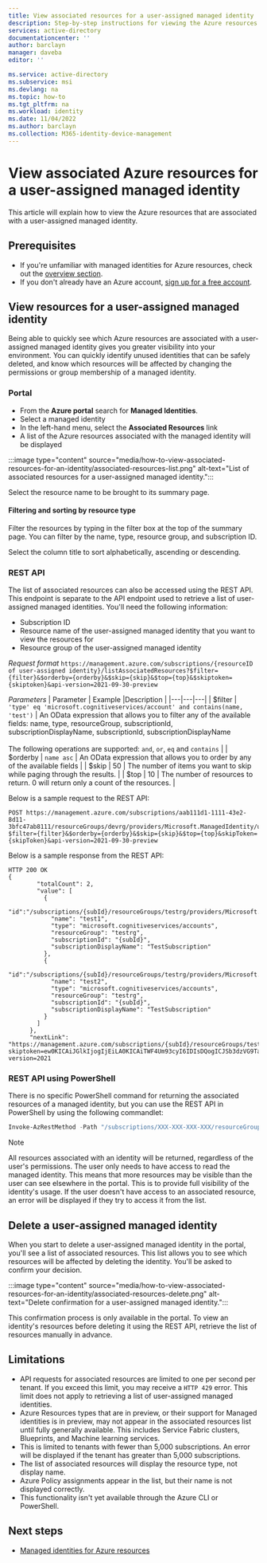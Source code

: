```yaml
---
title: View associated resources for a user-assigned managed identity
description: Step-by-step instructions for viewing the Azure resources that are associated with a user-assigned managed identity
services: active-directory
documentationcenter: ''
author: barclayn
manager: daveba
editor: ''

ms.service: active-directory
ms.subservice: msi
ms.devlang: na
ms.topic: how-to
ms.tgt_pltfrm: na
ms.workload: identity
ms.date: 11/04/2022
ms.author: barclayn
ms.collection: M365-identity-device-management
---
```


# View associated Azure resources for a user-assigned managed identity

This article will explain how to view the Azure resources that are associated with a user-assigned managed identity.

## Prerequisites

- If you're unfamiliar with managed identities for Azure resources, check out the [overview section](overview.md).
- If you don't already have an Azure account, [sign up for a free account](https://azure.microsoft.com/free/).


## View resources for a user-assigned managed identity

Being able to quickly see which Azure resources are associated with a user-assigned managed identity gives you greater visibility into your environment. You can quickly identify unused identities that can be safely deleted, and know which resources will be affected by changing the permissions or group membership of a managed identity.

### Portal

- From the **Azure portal** search for **Managed Identities**.
- Select a managed identity
- In the left-hand menu, select the **Associated Resources** link
- A list of the Azure resources associated with the managed identity will be displayed

:::image type="content" source="media/how-to-view-associated-resources-for-an-identity/associated-resources-list.png" alt-text="List of associated resources for a user-assigned managed identity.":::

Select the resource name to be brought to its summary page.

#### Filtering and sorting by resource type
Filter the resources by typing in the filter box at the top of the summary page. You can filter by the name, type, resource group, and subscription ID.

Select the column title to sort alphabetically, ascending or descending.


### REST API

The list of associated resources can also be accessed using the REST API. This endpoint is separate to the API endpoint used to retrieve a list of user-assigned managed identities. You'll need the following information:
 - Subscription ID
 - Resource name of the user-assigned managed identity that you want to view the resources for
 - Resource group of the user-assigned managed identity
 
*Request format*
```https://management.azure.com/subscriptions/{resourceID of user-assigned identity}/listAssociatedResources?$filter={filter}&$orderby={orderby}&$skip={skip}&$top={top}&$skiptoken={skiptoken}&api-version=2021-09-30-preview ```

*Parameters*
| Parameter   | Example  |Description  |
|---|---|---|
| $filter  |  ```'type' eq 'microsoft.cognitiveservices/account' and contains(name, 'test')``` |  An OData expression that allows you to filter any of the available fields: name, type, resourceGroup, subscriptionId, subscriptionDisplayName, subscriptionId, subscriptionDisplayName<br/><br/>The following operations are supported: ```and```, ```or```, ```eq``` and ```contains``` |
|  $orderby |  ```name asc``` |  An OData expression that allows you to order by any of the available fields |
|  $skip |  50 |  The number of items you want to skip while paging through the results. |
| $top  |  10 | The number of resources to return. 0 will return only a count of the resources.  |

Below is a sample request to the REST API:
```
POST https://management.azure.com/subscriptions/aab111d1-1111-43e2-8d11-3bfc47ab8111/resourceGroups/devrg/providers/Microsoft.ManagedIdentity/userAssignedIdentities/devIdentity/listAssociatedResources?$filter={filter}&$orderby={orderby}&$skip={skip}&$top={top}&skipToken={skipToken}&api-version=2021-09-30-preview 
```

Below is a sample response from the REST API:
```
HTTP 200 OK 
{ 
        "totalCount": 2, 
        "value": [ 
          { 
            "id":"/subscriptions/{subId}/resourceGroups/testrg/providers/Microsoft.CognitiveServices/accounts/test1", 
            "name": "test1", 
            "type": "microsoft.cognitiveservices/accounts", 
            "resourceGroup": "testrg", 
            "subscriptionId": "{subId}", 
            "subscriptionDisplayName": "TestSubscription" 
          }, 
          { 
            "id":"/subscriptions/{subId}/resourceGroups/testrg/providers/Microsoft.CognitiveServices/accounts/test2", 
            "name": "test2", 
            "type": "microsoft.cognitiveservices/accounts", 
            "resourceGroup": "testrg", 
            "subscriptionId": "{subId}", 
            "subscriptionDisplayName": "TestSubscription" 
          } 
        ] 
      }, 
      "nextLink": "https://management.azure.com/subscriptions/{subId}/resourceGroups/testrg/providers/Microsoft.ManagedIdentity/userAssignedIdentities/testid?skiptoken=ew0KICAiJGlkIjogIjEiLA0KICAiTWF4Um93cyI6IDIsDQogICJSb3dzVG9Ta2lwIjogMiwNCiAgIkt1c3RvQ2x1c3RlclVybCI6ICJodHRwczovL2FybXRvcG9sb2d5Lmt1c3RvLndpbmRvd3MubmV0Ig0KfQ%253d%253d&api-version=2021

```

### REST API using PowerShell
There is no specific PowerShell command for returning the associated resources of a managed identity, but you can use the REST API in PowerShell by using the following commandlet:

```PowerShell
Invoke-AzRestMethod -Path "/subscriptions/XXX-XXX-XXX-XXX/resourceGroups/test-rg/providers/Microsoft.ManagedIdentity/userAssignedIdentities/test-identity-name/listAssociatedResources?api-version=2021-09-30-PREVIEW&%24orderby=name%20asc&%24skip=0&%24top=100" -Method Post
```

>[!NOTE]
> All resources associated with an identity will be returned, regardless of the user's permissions. The user only needs to have access to read the managed identity. This means that more resources may be visible than the user can see elsewhere in the portal. This is to provide full visibility of the identity's usage. If the user doesn't have access to an associated resource, an error will be displayed if they try to access it from the list.

## Delete a user-assigned managed identity
When you start to delete a user-assigned managed identity in the portal, you'll see a list of associated resources. This list allows you to see which resources will be affected by deleting the identity. You'll be asked to confirm your decision.

:::image type="content" source="media/how-to-view-associated-resources-for-an-identity/associated-resources-delete.png" alt-text="Delete confirmation for a user-assigned managed identity.":::

This confirmation process is only available in the portal. To view an identity's resources before deleting it using the REST API, retrieve the list of resources manually in advance.

## Limitations
 - API requests for associated resources are limited to one per second per tenant. If you exceed this limit, you may receive a `HTTP 429` error. This limit does not apply to retrieving a list of user-assigned managed identities.
 - Azure Resources types that are in preview, or their support for Managed identities is in preview, may not appear in the associated resources list until fully generally available. This includes Service Fabric clusters, Blueprints, and Machine learning services.
 - This is limited to tenants with fewer than 5,000 subscriptions. An error will be displayed if the tenant has greater than 5,000 subscriptions.
 - The list of associated resources will display the resource type, not display name.
 - Azure Policy assignments appear in the list, but their name is not displayed correctly.
 - This functionality isn't yet available through the Azure CLI or PowerShell.

## Next steps

* [Managed identities for Azure resources](./overview.md)